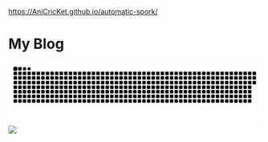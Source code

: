 https://AniCricKet.github.io/automatic-spork/

# My Blog

<a href=#><img src="contributions.svg"></a>

![](https://komarev.com/ghpvc/?username=AniCricKet&color=ff69b4&label=Loving+Fans&style=plastic)
